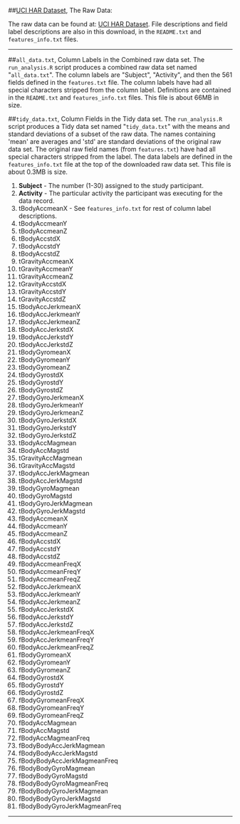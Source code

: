##[UCI HAR Dataset](https://d396qusza40orc.cloudfront.net/getdata%2Fprojectfiles%2FUCI%20HAR%20Dataset.zip), The Raw Data:

The raw data can be found at:  [UCI HAR Dataset](https://d396qusza40orc.cloudfront.net/getdata%2Fprojectfiles%2FUCI%20HAR%20Dataset.zip). File descriptions and field label descriptions are also in this download, in the `README.txt` and `features_info.txt` files.

----------
##`all_data.txt`, Column Labels in the Combined raw data set. 
The `run_analysis.R` script produces a combined raw data set named "`all_data.txt`". The column labels are "Subject", "Activity", and then the 561 fields defined in the `features.txt` file.  The column labels have had all special characters stripped from the column label. Definitions are contained in the `README.txt` and `features_info.txt` files. This file is about 66MB in size.

##`tidy_data.txt`, Column Fields in the Tidy data set. 
The `run_analysis.R` script produces a Tidy data set named "`tidy_data.txt`" with the means and standard deviations of a subset of the raw data. The names containing 'mean' are averages and 'std' are standard deviations of the original raw data set. The original raw field names (from `features.txt`) have had all special characters stripped from the label. The data labels are defined in the `features_info.txt` file at the top of the downloaded raw data set. This file is about 0.3MB is size.

1. **Subject** - The number (1-30) assigned to the study participant.
1. **Activity** - The particular activity the participant was executing for the data record.
1. tBodyAccmeanX - See `features_info.txt` for rest of column label descriptions.
1. tBodyAccmeanY
1. tBodyAccmeanZ
1. tBodyAccstdX
1. tBodyAccstdY
1. tBodyAccstdZ
1. tGravityAccmeanX
1. tGravityAccmeanY
1. tGravityAccmeanZ
1. tGravityAccstdX
1. tGravityAccstdY
1. tGravityAccstdZ
1. tBodyAccJerkmeanX
1. tBodyAccJerkmeanY
1. tBodyAccJerkmeanZ
1. tBodyAccJerkstdX
1. tBodyAccJerkstdY
1. tBodyAccJerkstdZ
1. tBodyGyromeanX
1. tBodyGyromeanY
1. tBodyGyromeanZ
1. tBodyGyrostdX
1. tBodyGyrostdY
1. tBodyGyrostdZ
1. tBodyGyroJerkmeanX
1. tBodyGyroJerkmeanY
1. tBodyGyroJerkmeanZ
1. tBodyGyroJerkstdX
1. tBodyGyroJerkstdY
1. tBodyGyroJerkstdZ
1. tBodyAccMagmean
1. tBodyAccMagstd
1. tGravityAccMagmean
1. tGravityAccMagstd
1. tBodyAccJerkMagmean
1. tBodyAccJerkMagstd
1. tBodyGyroMagmean
1. tBodyGyroMagstd
1. tBodyGyroJerkMagmean
1. tBodyGyroJerkMagstd
1. fBodyAccmeanX
1. fBodyAccmeanY
1. fBodyAccmeanZ
1. fBodyAccstdX
1. fBodyAccstdY
1. fBodyAccstdZ
1. fBodyAccmeanFreqX
1. fBodyAccmeanFreqY
1. fBodyAccmeanFreqZ
1. fBodyAccJerkmeanX
1. fBodyAccJerkmeanY
1. fBodyAccJerkmeanZ
1. fBodyAccJerkstdX
1. fBodyAccJerkstdY
1. fBodyAccJerkstdZ
1. fBodyAccJerkmeanFreqX
1. fBodyAccJerkmeanFreqY
1. fBodyAccJerkmeanFreqZ
1. fBodyGyromeanX
1. fBodyGyromeanY
1. fBodyGyromeanZ
1. fBodyGyrostdX
1. fBodyGyrostdY
1. fBodyGyrostdZ
1. fBodyGyromeanFreqX
1. fBodyGyromeanFreqY
1. fBodyGyromeanFreqZ
1. fBodyAccMagmean
1. fBodyAccMagstd
1. fBodyAccMagmeanFreq
1. fBodyBodyAccJerkMagmean
1. fBodyBodyAccJerkMagstd
1. fBodyBodyAccJerkMagmeanFreq
1. fBodyBodyGyroMagmean
1. fBodyBodyGyroMagstd
1. fBodyBodyGyroMagmeanFreq
1. fBodyBodyGyroJerkMagmean
1. fBodyBodyGyroJerkMagstd
1. fBodyBodyGyroJerkMagmeanFreq

----------
